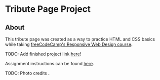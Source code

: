 # Tribute Page Project

## About

This tribute page was created as a way to practice HTML and CSS basics while taking [freeCodeCamp's Responsive Web Design course](https://www.freecodecamp.org/learn/2022/responsive-web-design/).

TODO: Add finished project link [here]()!

Assignment instructions can be found [here](https://www.freecodecamp.org/learn/2022/responsive-web-design/build-a-tribute-page-project/build-a-tribute-page).

TODO: Photo credits []().
